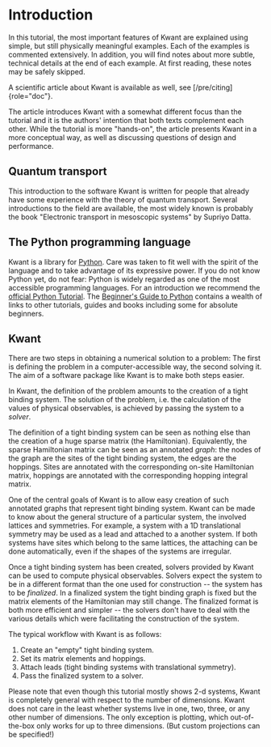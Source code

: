 Introduction
============

In this tutorial, the most important features of Kwant are explained
using simple, but still physically meaningful examples. Each of the
examples is commented extensively. In addition, you will find notes
about more subtle, technical details at the end of each example. At
first reading, these notes may be safely skipped.

A scientific article about Kwant is available as well, see
[/pre/citing]{role="doc"}.

The article introduces Kwant with a somewhat different focus than the
tutorial and it is the authors' intention that both texts complement
each other. While the tutorial is more \"hands-on\", the article
presents Kwant in a more conceptual way, as well as discussing questions
of design and performance.

Quantum transport
-----------------

This introduction to the software Kwant is written for people that
already have some experience with the theory of quantum transport.
Several introductions to the field are available, the most widely known
is probably the book \"Electronic transport in mesoscopic systems\" by
Supriyo Datta.

The Python programming language
-------------------------------

Kwant is a library for [Python](https://www.python.org/). Care was taken
to fit well with the spirit of the language and to take advantage of its
expressive power. If you do not know Python yet, do not fear: Python is
widely regarded as one of the most accessible programming languages. For
an introduction we recommend the [official Python
Tutorial](https://docs.python.org/3/tutorial/). The [Beginner's Guide
to Python](https://wiki.python.org/moin/BeginnersGuide) contains a
wealth of links to other tutorials, guides and books including some for
absolute beginners.

Kwant
-----

There are two steps in obtaining a numerical solution to a problem: The
first is defining the problem in a computer-accessible way, the second
solving it. The aim of a software package like Kwant is to make both
steps easier.

In Kwant, the definition of the problem amounts to the creation of a
tight binding system. The solution of the problem, i.e. the calculation
of the values of physical observables, is achieved by passing the system
to a *solver*.

The definition of a tight binding system can be seen as nothing else
than the creation of a huge sparse matrix (the Hamiltonian).
Equivalently, the sparse Hamiltonian matrix can be seen as an annotated
*graph*: the nodes of the graph are the sites of the tight binding
system, the edges are the hoppings. Sites are annotated with the
corresponding on-site Hamiltonian matrix, hoppings are annotated with
the corresponding hopping integral matrix.

One of the central goals of Kwant is to allow easy creation of such
annotated graphs that represent tight binding system. Kwant can be made
to know about the general structure of a particular system, the involved
lattices and symmetries. For example, a system with a 1D translational
symmetry may be used as a lead and attached to a another system. If both
systems have sites which belong to the same lattices, the attaching can
be done automatically, even if the shapes of the systems are irregular.

Once a tight binding system has been created, solvers provided by Kwant
can be used to compute physical observables. Solvers expect the system
to be in a different format than the one used for construction \-- the
system has to be *finalized*. In a finalized system the tight binding
graph is fixed but the matrix elements of the Hamiltonian may still
change. The finalized format is both more efficient and simpler \-- the
solvers don't have to deal with the various details which were
facilitating the construction of the system.

The typical workflow with Kwant is as follows:

1.  Create an \"empty\" tight binding system.
2.  Set its matrix elements and hoppings.
3.  Attach leads (tight binding systems with translational symmetry).
4.  Pass the finalized system to a solver.

Please note that even though this tutorial mostly shows 2-d systems,
Kwant is completely general with respect to the number of dimensions.
Kwant does not care in the least whether systems live in one, two,
three, or any other number of dimensions. The only exception is
plotting, which out-of-the-box only works for up to three dimensions.
(But custom projections can be specified!)
